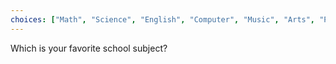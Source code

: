 ```yaml
---
choices: ["Math", "Science", "English", "Computer", "Music", "Arts", "Physical Education", "History", "Values Education"]
---
```


Which is your favorite school subject?